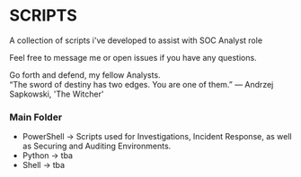 # SCRIPTS

A collection of scripts i've developed to assist with SOC Analyst role

Feel free to message me or open issues if you have any questions.

Go forth and defend, my fellow Analysts.
<br>“The sword of destiny has two edges. You are one of them.” ― Andrzej Sapkowski, 'The Witcher' 


### Main Folder

- PowerShell -> Scripts used for Investigations, Incident Response, as well as Securing and Auditing Environments.
- Python -> tba
- Shell -> tba
